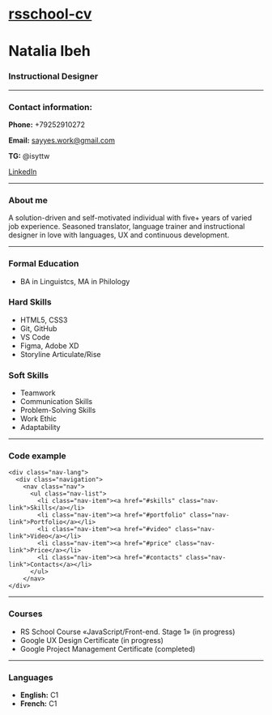 # [rsschool-cv](https://syttw.github.io/rsschool-cv/cv/ "link to my CV")

# Natalia Ibeh

### Instructional Designer
****
### Contact information:
**Phone:** +79252910272

**Email:** sayyes.work@gmail.com

**TG:** @isyttw

[LinkedIn](https://www.linkedin.com/in/natalia-ibeh-241123227/ "link to my LI")

---

### About me

A solution-driven and self-motivated individual with five+ years of varied job experience. Seasoned translator, language trainer and instructional designer in love with languages, UX and continuous development.

---

### Formal Education

* BA in Linguistcs, MA in Philology

### Hard Skills

* HTML5, CSS3
* Git, GitHub
* VS Code
* Figma, Adobe XD
* Storyline Articulate/Rise

### Soft Skills

* Teamwork
* Communication Skills
* Problem-Solving Skills
* Work Ethic
* Adaptability

---

### Code example
```
<div class="nav-lang">
  <div class="navigation">
    <nav class="nav">
      <ul class="nav-list">
        <li class="nav-item"><a href="#skills" class="nav-link">Skills</a></li>
        <li class="nav-item"><a href="#portfolio" class="nav-link">Portfolio</a></li>
        <li class="nav-item"><a href="#video" class="nav-link">Video</a></li>
        <li class="nav-item"><a href="#price" class="nav-link">Price</a></li>
        <li class="nav-item"><a href="#contacts" class="nav-link">Contacts</a></li>
      </ul>
    </nav>
</div>
```

---

### Courses

* RS School Course «JavaScript/Front-end. Stage 1» (in progress)
* Google UX Design Certificate (in progress)
* Google Project Management Certificate (completed)

---

### Languages

* **English:** C1
* **French:** C1
